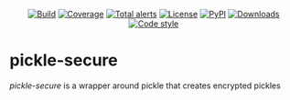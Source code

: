 <p align="center">
<a href="https://travis-ci.org/spapanik/pickle-secure"><img alt="Build" src="https://travis-ci.org/spapanik/pickle-secure.svg?branch=master"></a>
<a href="https://coveralls.io/github/spapanik/pickle-secure"><img alt="Coverage" src="https://coveralls.io/repos/github/spapanik/pickle-secure/badge.svg?branch=master"></a>
<a href="https://lgtm.com/projects/g/spapanik/pickle-secure/alerts/"><img alt="Total alerts" src="https://img.shields.io/lgtm/alerts/g/spapanik/pickle-secure.svg"/></a>
<a href="https://github.com/spapanik/pickle-secure/blob/master/LICENSE.txt"><img alt="License" src="https://img.shields.io/github/license/spapanik/pickle-secure"></a>
<a href="https://pypi.org/project/pickle-secure"><img alt="PyPI" src="https://img.shields.io/pypi/v/pickle-secure"></a>
<a href="https://pepy.tech/project/pickle-secure"><img alt="Downloads" src="https://pepy.tech/badge/pickle-secure"></a>
<a href="https://github.com/psf/black"><img alt="Code style" src="https://img.shields.io/badge/code%20style-black-000000.svg"></a>
</p>

# pickle-secure

_pickle-secure_ is a wrapper around pickle that creates encrypted pickles
